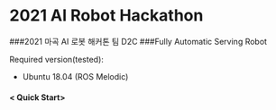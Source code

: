# 2021 AI Robot Hackathon

###2021 마곡 AI 로봇 해커톤 팀 D2C
###Fully Automatic Serving Robot

Required version(tested):
- Ubuntu 18.04 (ROS Melodic)

#### < Quick Start>

